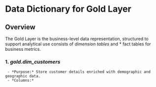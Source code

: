 # Data Dictionary for Gold Layer 

## Overview
The Gold Layer is the business-level data representation, structured to support analytical use consists of *dimension tables* and * fact tables for business metrics.


### 1. *gold.dim_customers*
     - *Purpose:* Store customer details enriched with demographic and geographic data.
     - *Columns:*
 
      
 
